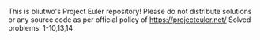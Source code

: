 This is bliutwo's Project Euler repository!
Please do not distribute solutions or any source code as per official policy
of https://projecteuler.net/
Solved problems: 1-10,13,14
